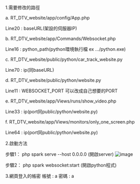 1.需要修改的路徑

a. RT_DTV_website/app/config/App.php

Line20 : baseURL(架設的伺服器IP)


b. RT_DTV_website/app/Commands/Websocket.php

Line16 : python_path(python環境執行檔 ex .../python.exe)


c. RT_DTV_website/public/python/car_track_website.py

Line70 : ip(同baseURL)


d. RT_DTV_website/public/python/website.py

Line11 : WEBSOCKET_PORT 可以改成自己想要的PORT


e. RT_DTV_website/app/Views/runs/show_video.php

Line33 : ip(port同public/python/website.py)


f. RT_DTV_website/app/Views/monitors/only_one_screen.php

Line64 : ip(port同public/python/website.py)




2.啟動方法

步驟1： php spark serve --host 0.0.0.0 (開啟server) 
![image](https://github.com/candycca/CCU-Headlight-violation-detection-system/blob/main/docs/php.png)


步驟2： php spark websocket:start (開啟python程式)


3.網頁登入的帳密
帳號 : a
密碼 : a
